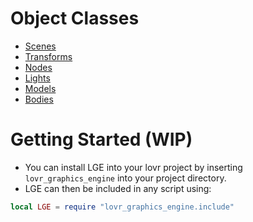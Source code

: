 # Object Classes
* [Scenes](https://razorboot.github.io/LOVR-OOP-Graphics-Engine/documentation/scene)
* [Transforms](https://razorboot.github.io/LOVR-OOP-Graphics-Engine/documentation/transform)
* [Nodes](https://razorboot.github.io/LOVR-OOP-Graphics-Engine/documentation/node)
* [Lights](https://razorboot.github.io/LOVR-OOP-Graphics-Engine/documentation/light)
* [Models](https://razorboot.github.io/LOVR-OOP-Graphics-Engine/documentation/model)
* [Bodies](https://razorboot.github.io/LOVR-OOP-Graphics-Engine/documentation/body)

# Getting Started (WIP)
* You can install LGE into your lovr project by inserting ``lovr_graphics_engine`` into your project directory.
* LGE can then be included in any script using:
```lua
local LGE = require "lovr_graphics_engine.include"
```